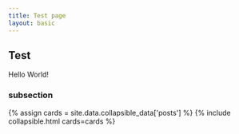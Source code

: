 ```yaml
---
title: Test page
layout: basic
---
```


## Test

Hello World!

### subsection

{% assign cards = site.data.collapsible_data['posts'] %}
{% include collapsible.html cards=cards %}
